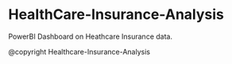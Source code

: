 # HealthCare-Insurance-Analysis
PowerBI Dashboard on Heathcare Insurance data.


@copyright Healthcare-Insurance-Analysis

